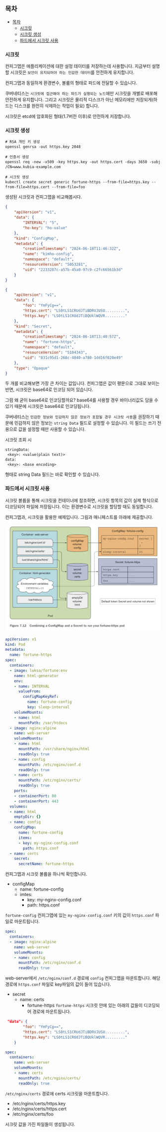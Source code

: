 ## 목차
- [목차](#목차)
  - [시크릿](#시크릿)
  - [시크릿 생성](#시크릿-생성)
  - [파드에서 시크릿 사용](#파드에서-시크릿-사용)

### 시크릿
컨피그맵은 애플리케이션에 대한 설정 데이터를 저장하는데 사용합니다. 지금부터 설명할 시크릿은 `보안이 유지되어야 하는 민감한 데이터`를 안전하게 유지합니다.

컨피그맵과 동일하게 환경변수, 볼륨의 형태로 파드에 전달할 수 있습니다.

쿠버네티스는 `시크릿에 접근해야 하는 파드가 실행되는 노드`에만 시크릿을 개별로 배포해 안전하게 유지합니다. 그리고 시크릿은 물리적 디스크가 아닌 메모리에만 저장되게(하드는 디스크를 완전히 삭제하는 작업이 필요) 합니다.

시크릿은 etcd에 암호화된 형태(1.7버전 이후)로 안전하게 저장합니다.

### 시크릿 생성

```
# RSA 개인 키 생성
openssl genrsa -out https.key 2048

# 인증서 생성
openssl req -new -x509 -key https.key -out https.cert -days 3650 -subj /CN=www.kubia-example.com

# 시크릿 생성
kubectl create secret generic fortune-https --from-file=https.key --from-file=https.cert --from-file=foo
```

생성된 시크릿과 컨피그맵을 비교해봅시다.

```JSON
{
    "apiVersion": "v1",
    "data": {
        "INTERVAL": "5",
        "ho-key": "ho-value"
    },
    "kind": "ConfigMap",
    "metadata": {
        "creationTimestamp": "2024-06-18T11:46:32Z",
        "name": "kimho-config",
        "namespace": "default",
        "resourceVersion": "5053281",
        "uid": "2233287c-a57b-45a0-97c9-c2fc66561b3d"
    }
}
```

```JSON
{
    "apiVersion": "v1",
    "data": {
        "foo": "YmFyCg==",
        "https.cert": "LS0tLS1CRUdJTiBDRVJUSU.........",
        "https.key": "LS0tLS1CRUdJTiBQUklWQVR........."
    },
    "kind": "Secret",
    "metadata": {
        "creationTimestamp": "2024-06-18T13:40:57Z",
        "name": "fortune-https",
        "namespace": "default",
        "resourceVersion": "5104343",
        "uid": "831c95d1-268c-4040-a780-1dd16f020e49"
    },
    "type": "Opaque"
}
```

두 개를 비교해보면 가장 큰 차이는 값입니다. 컨피그맵은 값이 평문으로 그대로 보이는 반면, 시크릿은 base64로 인코딩 되어 있습니다.

그럼 왜 굳이 base64로 인코딩할까요? base64를 사용할 경우 바이너리값도 담을 수 있기 때문에 시크릿은 base64로 인코딩됩니다.

쿠버네티스는 `민감한 정보와 민감하지 않은 정보가 포함될 경우 시크릿 사용`을 권장하기 때문에 민감하지 않은 정보는 `string Data` 필드로 설정할 수 있습니다. 이 필드는 쓰기 전용으로 값을 설정할 때만 사용할 수 있습니다.

시크릿 조회 시
```
stringData:
 <key>: <value(plain text)>
data:
 <key>: <base encoding>
```
형태로 string Data 필드는 바로 확인할 수 있습니다.

### 파드에서 시크릿 사용
시크릿 볼륨을 통해 시크릿을 컨테이너에 참조하면, 시크릿 항목의 값이 실제 형식으로 디코딩되어 파일에 저장됩니다. 이는 환경변수로 시크릿을 할당할 때도 동일합니다.

컨피그맵과, 시크릿을 활용한 예제입니다. 그림과 매니페스트를 아래에 제공합니다.

![image](./images/secret-with-configmap.png)


```YAML
apiVersion: v1
kind: Pod
metadata:
  name: fortune-https
spec:
  containers:
  - image: luksa/fortune:env
    name: html-generator
    env:
    - name: INTERVAL
      valueFrom: 
        configMapKeyRef:
          name: fortune-config
          key: sleep-interval
    volumeMounts:
    - name: html
      mountPath: /var/htdocs
  - image: nginx:alpine
    name: web-server
    volumeMounts:
    - name: html
      mountPath: /usr/share/nginx/html
      readOnly: true
    - name: config
      mountPath: /etc/nginx/conf.d
      readOnly: true
    - name: certs
      mountPath: /etc/nginx/certs/
      readOnly: true
    ports:
    - containerPort: 80
    - containerPort: 443
  volumes:
  - name: html
    emptyDir: {}
  - name: config
    configMap:
      name: fortune-config
      items:
      - key: my-nginx-config.conf
        path: https.conf
  - name: certs
    secret:
      secretName: fortune-https
```

컨피그맵과 시크릿 볼륨을 하나씩 확인합니다.
- configMap
  - name: fortune-config
  - imtes:
    - key: my-nginx-config.conf
    - path: https.conf

`fortune-config` 컨피그맵에 있는 `my-nginx-config.conf` 키의 값이 `https.conf` 파일로 마운트됩니다.
```YAML
spec:
  containers:
  - image: nginx:alpine
    name: web-server
    volumeMounts:
    - name: config
      mountPath: /etc/nginx/conf.d
      readOnly: true
```
web-server에서 `/etc/nginx/conf.d` 경로에 `config` 컨피그맵을 마운트합니다. 해당 경로에 `https.conf` 파일로 key파일의 값이 들어 있습니다.


- secret
  - name: certs
    - fortune-https
`fortune-https` 시크릿 안에 있는 아래의 값들이 디코딩되어 경로에 마운트됩니다.
```JSON
 "data": {
        "foo": "YmFyCg==",
        "https.cert": "LS0tLS1CRUdJTiBDRVJUSU.........",
        "https.key": "LS0tLS1CRUdJTiBQUklWQVR........."
    }
```

```YAML
spec:
  containers:
    name: web-server
    volumeMounts:
    - name: certs
      mountPath: /etc/nginx/certs/
      readOnly: true
```
`/etc/nginx/certs` 경로에 certs 시크릿을 마운트합니다.

- /etc/nginx/certs/https.key
- /etc/nginx/certs/https.cert
- /etc/nginx/certs/foo

시크릿 값을 가진 파일들이 생성됩니다.

